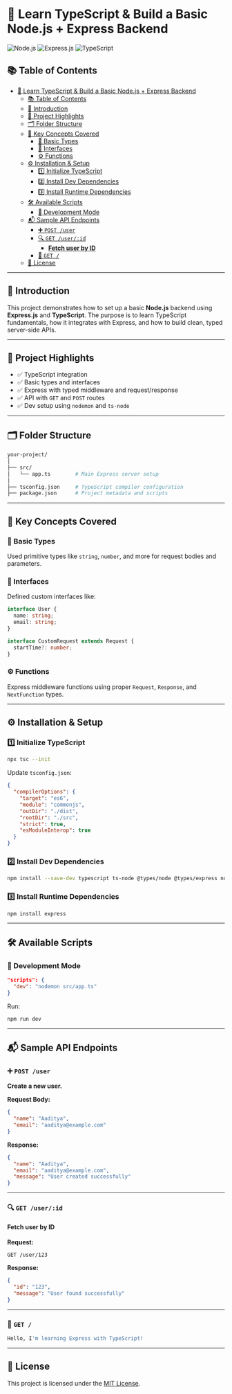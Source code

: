# 🚀 Learn TypeScript & Build a Basic Node.js + Express Backend

![Node.js](https://img.shields.io/badge/Node.js-339933?style=for-the-badge&logo=nodedotjs&logoColor=white) ![Express.js](https://img.shields.io/badge/Express.js-000000?style=for-the-badge&logo=express&logoColor=white) ![TypeScript](https://img.shields.io/badge/TypeScript-3178C6?style=for-the-badge&logo=typescript&logoColor=white)

## 📚 Table of Contents

- [🚀 Learn TypeScript \& Build a Basic Node.js + Express Backend](#-learn-typescript--build-a-basic-nodejs--express-backend)
  - [📚 Table of Contents](#-table-of-contents)
  - [📖 Introduction](#-introduction)
  - [🌟 Project Highlights](#-project-highlights)
  - [🗂️ Folder Structure](#️-folder-structure)
  - [🧠 Key Concepts Covered](#-key-concepts-covered)
    - [🧩 Basic Types](#-basic-types)
    - [🧾 Interfaces](#-interfaces)
    - [⚙️ Functions](#️-functions)
  - [⚙️ Installation \& Setup](#️-installation--setup)
    - [1️⃣ Initialize TypeScript](#1️⃣-initialize-typescript)
    - [2️⃣ Install Dev Dependencies](#2️⃣-install-dev-dependencies)
    - [3️⃣ Install Runtime Dependencies](#3️⃣-install-runtime-dependencies)
  - [🛠️ Available Scripts](#️-available-scripts)
    - [🧪 Development Mode](#-development-mode)
  - [📬 Sample API Endpoints](#-sample-api-endpoints)
    - [➕ `POST /user`](#-post-user)
    - [🔍 `GET /user/:id`](#-get-userid)
      - [**Fetch user by ID**](#fetch-user-by-id)
    - [🔗 `GET /`](#-get-)
  - [📝 License](#-license)

---

## 📖 Introduction

This project demonstrates how to set up a basic **Node.js** backend using **Express.js** and **TypeScript**. The purpose is to learn TypeScript fundamentals, how it integrates with Express, and how to build clean, typed server-side APIs.

---

## 🌟 Project Highlights

- ✅ TypeScript integration
- ✅ Basic types and interfaces
- ✅ Express with typed middleware and request/response
- ✅ API with `GET` and `POST` routes
- ✅ Dev setup using `nodemon` and `ts-node`

---

## 🗂️ Folder Structure

```bash
your-project/
│
├── src/
│   └── app.ts        # Main Express server setup
│
├── tsconfig.json     # TypeScript compiler configuration
├── package.json      # Project metadata and scripts
```

---

## 🧠 Key Concepts Covered

### 🧩 Basic Types

Used primitive types like `string`, `number`, and more for request bodies and parameters.

### 🧾 Interfaces

Defined custom interfaces like:

```ts
interface User {
  name: string;
  email: string;
}

interface CustomRequest extends Request {
  startTime?: number;
}
```

### ⚙️ Functions

Express middleware functions using proper `Request`, `Response`, and `NextFunction` types.

---

## ⚙️ Installation & Setup

### 1️⃣ Initialize TypeScript

```bash
npx tsc --init
```

Update `tsconfig.json`:

```json
{
  "compilerOptions": {
    "target": "es6",
    "module": "commonjs",
    "outDir": "./dist",
    "rootDir": "./src",
    "strict": true,
    "esModuleInterop": true
  }
}
```

### 2️⃣ Install Dev Dependencies

```bash
npm install --save-dev typescript ts-node @types/node @types/express nodemon
```

### 3️⃣ Install Runtime Dependencies

```bash
npm install express
```

---

## 🛠️ Available Scripts

### 🧪 Development Mode

```json
"scripts": {
  "dev": "nodemon src/app.ts"
}
```

Run:

```bash
npm run dev
```

---

## 📬 Sample API Endpoints

### ➕ `POST /user`

**Create a new user.**

**Request Body:**

```json
{
  "name": "Aaditya",
  "email": "aaditya@example.com"
}
```

**Response:**

```json
{
  "name": "Aaditya",
  "email": "aaditya@example.com",
  "message": "User created successfully"
}
```

---

### 🔍 `GET /user/:id`

#### **Fetch user by ID**

**Request:**

`GET /user/123`

**Response:**

```json
{
  "id": "123",
  "message": "User found successfully"
}
```

---

### 🔗 `GET /`

```bash
Hello, I'm learning Express with TypeScript!
```

---

## 📝 License

This project is licensed under the [MIT License](LICENSE).
